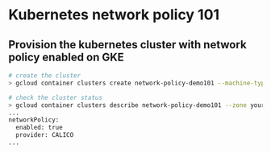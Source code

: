 # Kubernetes network policy 101

## Provision the kubernetes cluster with network policy enabled on GKE
```bash
# create the cluster
> gcloud container clusters create network-policy-demo101 --machine-type=n1-standard-1 --num-nodes=6 --preemptible --enable-network-policy --zone=your-target-zone

# check the cluster status
> gcloud container clusters describe network-policy-demo101 --zone your-target-zone |grep -i -C5 networkpolicy
...
networkPolicy:
  enabled: true
  provider: CALICO
...

```
